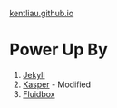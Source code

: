 [kentliau.github.io](http://kentliau.github.io)

Power Up By
===========
1. [Jekyll](http://jekyllrb.com)
2. [Kasper](https://github.com/rosario/kasper) - Modified
3. [Fluidbox](https://github.com/terrymun/Fluidbox)